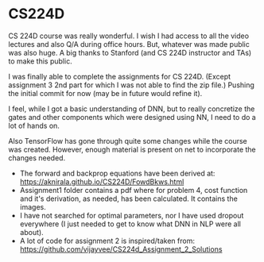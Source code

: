 # CS224D
CS 224D course was really wonderful. I wish I had access to all the video lectures and also Q/A during office hours. But, whatever was made public was also huge. A big thanks to Stanford (and CS 224D instructor and TAs) to make this public. 

I was finally able to complete the assignments for CS 224D. (Except assignment 3 2nd part for which I was not able to find the zip file.) Pushing the initial commit for now (may be in future would refine it).

I feel, while I got a basic understanding of DNN, but to really concretize the gates and other components which were designed using NN, I need to do a lot of hands on. 

Also TensorFlow has gone through quite some changes while the course was created. However, enough material is present on net to incorporate the changes needed. 

- The forward and backprop equations have been derived at: https://aknirala.github.io/CS224D/FowdBkws.html
- Assignment1 folder contains a pdf where for problem 4, cost function and it's derivation, as needed, has been calculated. It contains the images.
- I have not searched for optimal parameters, nor I have used dropout everywhere (I just needed to get to know what DNN in NLP were all about).
- A lot of code for assignment 2 is inspired/taken from: https://github.com/vijayvee/CS224d_Assignment_2_Solutions

 

